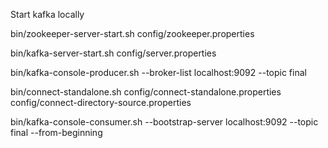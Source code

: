 Start kafka locally

bin/zookeeper-server-start.sh config/zookeeper.properties

bin/kafka-server-start.sh config/server.properties

bin/kafka-console-producer.sh --broker-list localhost:9092 --topic final

bin/connect-standalone.sh config/connect-standalone.properties config/connect-directory-source.properties

bin/kafka-console-consumer.sh --bootstrap-server localhost:9092 --topic final --from-beginning